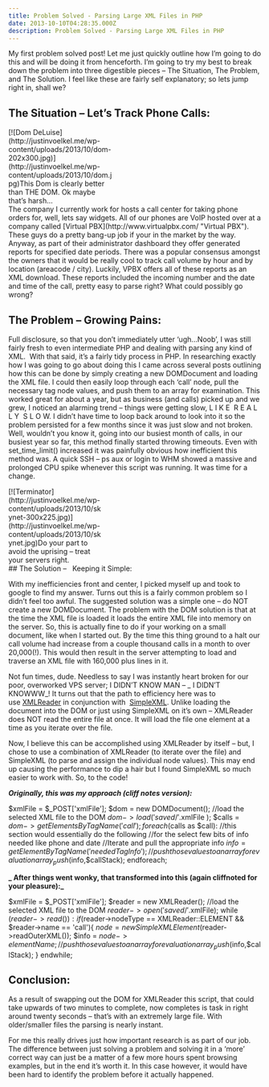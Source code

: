 ```yaml
---
title: Problem Solved - Parsing Large XML Files in PHP
date: 2013-10-10T04:28:35.000Z
description: Problem Solved - Parsing Large XML Files in PHP
---
```


My first problem solved post! Let me just quickly outline how I’m going to do this and will be doing it from henceforth. I’m going to try my best to break down the problem into three digestible pieces – The Situation, The Problem, and The Solution. I feel like these are fairly self explanatory; so lets jump right in, shall we?

## The Situation – Let’s Track Phone Calls:

<div class="wp-caption alignright" id="attachment_32" style="width: 212px">[![Dom DeLuise](http://justinvoelkel.me/wp-content/uploads/2013/10/dom-202x300.jpg)](http://justinvoelkel.me/wp-content/uploads/2013/10/dom.jpg)This Dom is clearly better than THE DOM. Ok maybe that’s harsh…

</div>The company I currently work for hosts a call center for taking phone orders for, well, lets say widgets. All of our phones are VoIP hosted over at a company called [Virtual PBX](http://www.virtualpbx.com/ "Virtual PBX"). These guys do a pretty bang-up job if your in the market by the way. Anyway, as part of their administrator dashboard they offer generated reports for specified date periods. There was a popular consensus amongst the owners that it would be really cool to track call volume by hour and by location (areacode / city). Luckily, VPBX offers all of these reports as an XML download. These reports included the incoming number and the date and time of the call, pretty easy to parse right? What could possibly go wrong?

## The Problem – Growing Pains:

Full disclosure, so that you don’t immediately utter ‘ugh…Noob’, I was still fairly fresh to even intermediate PHP and dealing with parsing any kind of XML.  With that said, it’s a fairly tidy process in PHP. In researching exactly how I was going to go about doing this I came across several posts outlining how this can be done by simply creating a new DOMDocument and loading the XML file. I could then easily loop through each ‘call’ node, pull the necessary tag node values, and push them to an array for examination. This worked great for about a year, but as business (and calls) picked up and we grew, I noticed an alarming trend – things were getting slow, L I K E  R E A L L Y  S L O W. I didn’t have time to loop back around to look into it so the problem persisted for a few months since it was just slow and not broken. Well, wouldn’t you know it, going into our busiest month of calls, in our busiest year so far, this method finally started throwing timeouts. Even with set_time_limit() increased it was painfully obvious how inefficient this method was. A quick SSH – ps aux or login to WHM showed a massive and prolonged CPU spike whenever this script was running. It was time for a change.

<div class="wp-caption alignright" id="attachment_40" style="width: 190px">[![Terminator](http://justinvoelkel.me/wp-content/uploads/2013/10/skynet-300x225.jpg)](http://justinvoelkel.me/wp-content/uploads/2013/10/skynet.jpg)Do your part to avoid the uprising – treat your servers right.

</div>
## The Solution –   Keeping it Simple:

With my inefficiencies front and center, I picked myself up and took to google to find my answer. Turns out this is a fairly common problem so I didn’t feel too awful. The suggested solution was a simple one – do NOT create a new DOMDocument. The problem with the DOM solution is that at the time the XML file is loaded it loads the entire XML file into memory on the server. So, this is actually fine to do if your working on a small document, like when I started out. By the time this thing ground to a halt our call volume had increase from a couple thousand calls in a month to over 20,000(!). This would then result in the server attempting to load and traverse an XML file with 160,000 plus lines in it.

Not fun times, dude. Needless to say I was instantly heart broken for our poor, overworked VPS server; I DIDN’T KNOW MAN – _ I DIDN’T KNOWWW_! It turns out that the path to efficiency here was to use [XMLReader](http://www.php.net/manual/en/intro.xmlreader.php 'XMLReader') in conjunction with  [SimpleXML](http://php.net/manual/en/book.simplexml.php 'SimpleXML'). Unlike loading the document into the DOM or just using SimpleXML on it’s own – XMLReader does NOT read the entire file at once. It will load the file one element at a time as you iterate over the file.

Now, I believe this can be accomplished using XMLReader by itself – but, I chose to use a combination of XMLReader (to iterate over the file) and SimpleXML (to parse and assign the individual node values). This may end up causing the performance to dip a hair but I found SimpleXML so much easier to work with. So, to the code!

**_Originally, this was my approach (cliff notes version):_**

$xmlFile = $_POST['xmlFile']; $dom = new DOMDocument(); //load the selected XML file to the DOM $dom->load( 'saved/'.$xmlFile ); $calls = $dom->getElementsByTagName('call'); foreach($calls as $call): //this section would essentially do the following //for the select few bits of info needed like phone and date //Iterate and pull the appropriate info $info = getElementByTagName('neededTagInfo'); //push those values to an array for evaluation array_push($info,$callStack); endforeach;

**_ After things went wonky, that transformed into this (again cliffnoted for your pleasure):_**

$xmlFile = $_POST['xmlFile']; $reader = new XMLReader(); //load the selected XML file to the DOM $reader->open('saved/'.$xmlFile); while ($reader->read()): if ($reader->nodeType == XMLReader::ELEMENT && $reader->name == 'call'){ $node = new SimpleXMLElement($reader->readOuterXML()); $info = $node->elementName; //push those values to an array for evaluation array_push($info,$callStack); } endwhile;

##

## Conclusion:

As a result of swapping out the DOM for XMLReader this script, that could take upwards of two minutes to complete, now completes is task in right around twenty seconds – that’s with an extremely large file. With older/smaller files the parsing is nearly instant.

For me this really drives just how important research is as part of our job. The difference between just solving a problem and solving it in a ‘more’ correct way can just be a matter of a few more hours spent browsing examples, but in the end it’s worth it. In this case however, it would have been hard to identify the problem before it actually happened.
